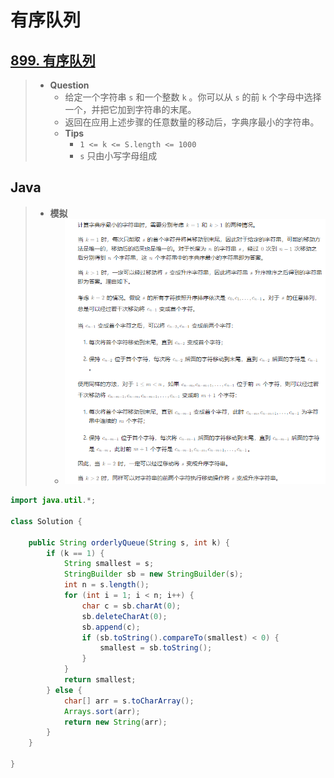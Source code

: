 # 有序队列

## [899. 有序队列](https://leetcode.cn/problems/orderly-queue/)

> - **Question**
>   - 给定一个字符串 `s` 和一个整数 `k` 。你可以从 `s` 的前 `k` 个字母中选择一个，并把它加到字符串的末尾。
>   - 返回在应用上述步骤的任意数量的移动后，字典序最小的字符串。
>   - **Tips**
>     - `1 <= k <= S.length <= 1000`
>     - `s` 只由小写字母组成

## Java

> - **模拟**
>   - ![image](./images/有序队列.png)

```java
import java.util.*;

class Solution {

    public String orderlyQueue(String s, int k) {
        if (k == 1) {
            String smallest = s;
            StringBuilder sb = new StringBuilder(s);
            int n = s.length();
            for (int i = 1; i < n; i++) {
                char c = sb.charAt(0);
                sb.deleteCharAt(0);
                sb.append(c);
                if (sb.toString().compareTo(smallest) < 0) {
                    smallest = sb.toString();
                }
            }
            return smallest;
        } else {
            char[] arr = s.toCharArray();
            Arrays.sort(arr);
            return new String(arr);
        }
    }

}
```
